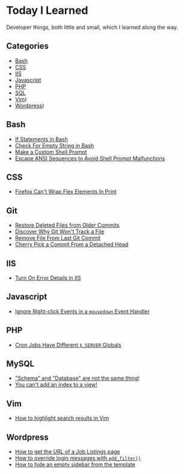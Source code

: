 # Today I Learned

Developer things, both little and small, which I learned along the way.

## Categories

* [Bash](#bash)
* [CSS](#css)
* [IIS](#iis)
* [Javascript](#javascript)
* [PHP](#php)
* [SQL](#sql)
* [Vim](#vim))
* [Wordpress](#wordpress))

## Bash

* [If Statements in Bash](bash/if-statements-in-bash-scripts.md)
* [Check For Empty String in Bash](bash/check-for-empty-string.md)
* [Make a Custom Shell Prompt](bash/make-a-custom-shell-prompt.md)
* [Escape ANSI Sequences to Avoid Shell Prompt Malfunctions](bash/escape-ansi-sequences.md)

## CSS

* [Firefox Can't Wrap Flex Elements In Print](css/firefox-cant-wrap-flex-elements-in-print.md)

## Git

* [Restore Deleted Files from Older Commits](git/restore-deleted-files-from-old-commits.md)
* [Discover Why Git Won't Track a File](git/discover-why-git-wont-track-file.md)
* [Remove File From Last Git Commit](git/remove-file-from-last-commit.md)
* [Cherry Pick a Commit From a Detached Head](git/cherry-pick-commit-from-detached-head.md)

## IIS

* [Turn On Error Details in IIS](iis/turn-on-error-details.md)

## Javascript

* [Ignore Right-click Events in a `mousedown` Event Handler](javascript/ignore-right-click-in-mousedown-event-handler.md)

## PHP

* [Cron Jobs Have Different `$_SERVER` Globals](php/cron-jobs-have-different-server-globals.md)

## MySQL

* ["Schema" and "Database" are not the same thing!](mysql/schema-and-database-are-not-same-thing.md)
* [You can't add an index to a view!](mysql/cant-add-index-to-view.md)

## Vim

* [How to highlight search results in Vim](vim/highlight-search-matches-in-vim.md)

## Wordpress

* [How to get the URL of a Job Listings page](wordpress/get-url-job-listings-page.md)
* [How to override login messages with `add_filter()`](wordpress/override-login-messages-with-add-filter.md)
* [How to hide an empty sidebar from the template](wordpress/hide-empty-sidebar-from-template.md)